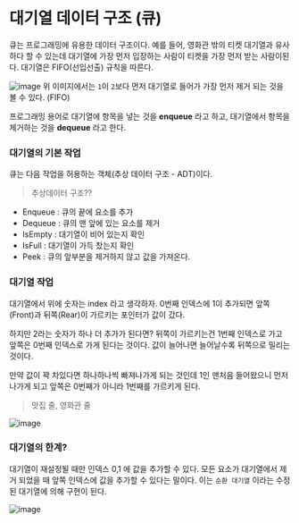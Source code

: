 # 대기열 데이터 구조 (큐)

큐는 프로그래밍에 유용한 데이터 구조이다.
예를 들어, 영화관 밖의 티켓 대기열과 유사하다 할 수 있는데 대기열에 가장 먼저 입장하는 사람이 티켓을 가장 먼저 받는 사람이된다.
대기열은 FIFO(선입선출) 규칙을 따른다.

![image](https://github.com/Jae-hong-lee/TIL/assets/72030487/86ba395f-b731-44dc-b8e8-5f8976e20c73)
위 이미지에서는 `1`이 `2`보다 먼저 대기열로 들어가 가장 먼저 제거 되는 것을 볼 수 있다. (FIFO)

프로그래밍 용어로 대기열에 항목을 넣는 것을 **enqueue** 라고 하고, 대기열에서 항목을 제거하는 것을 **dequeue** 라고 한다.

### 대기열의 기본 작업

큐는 다음 작업을 허용하는 객체(추상 데이터 구조 - ADT)이다.

> 추상데이터 구조??

- Enqueue : 큐의 끝에 요소를 추가
- Dequeue : 큐의 맨 앞에 있는 요소를 제거
- IsEmpty : 대기열이 비어 있는지 확인
- IsFull : 대기열이 가득 찼는지 확인
- Peek : 큐의 앞부분을 제거하지 않고 값을 가져온다.

### 대기열 작업

대기열에서 위에 숫자는 index 라고 생각하자.
0번째 인덱스에 1이 추가되면 앞쪽(Front)과 뒤쪽(Rear)이 가르키는 포인터가 값이 갔다.

하지만 2라는 숫자가 하나 더 추가가 된다면?
뒤쪽이 가르키는건 1번째 인덱스로 가고 앞쪽은 0번째 인덱스로 가게 된다는 것이다.
값이 늘어나면 늘어날수록 뒤쪽으로 밀리는 것이다.

만약 값이 꽉 차있다면 하나하나씩 빠져나가게 되는 것인데 1인 맨처음 들어왔으니 먼저 나가게 되고 앞쪽은 0번째가 아니라 1번째를 가르키게 된다.

> 맛집 줄, 영화관 줄

![image](https://github.com/Jae-hong-lee/TIL/assets/72030487/9d118945-a61f-4657-8702-5e1b3aed45dc)

### 대기열의 한계?

대기열이 재설정될 때만 인덱스 0,1 에 값을 추가할 수 있다.
모든 요소가 대기열에서 제거 되었을 때 앞쪽 인덱스에 값을 추가할 수 있다는 말이다.
이는 `순환 대기열` 이라는 수정된 대기열에 의해 구현이 된다.

![image](https://github.com/Jae-hong-lee/TIL/assets/72030487/d83a5abb-abad-46c7-9c5e-495afc6646db)

